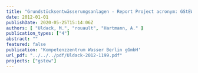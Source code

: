```yaml
---
title: "Grundstücksentwässerungsanlagen - Report Project acronym: GStEW"
date: 2012-01-01
publishDate: 2020-05-25T15:14:06Z
authors: [ "Uldack, M.", "rouault", "Hartmann, A." ]
publication_types: ["4"]
abstract: ""
featured: false
publication: 'Kompetenzzentrum Wasser Berlin gGmbH'
url_pdf: "../../../pdf/Uldack-2012-1199.pdf"
projects: ["gstew"]
---
```


